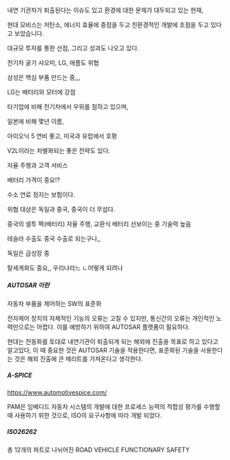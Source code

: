 내연 기관차가 퇴출된다는 이슈도 있고 환경에 대한 문제가 대두되고 있는 현재,

현대 모비스는 저탄소, 에너지 효율에 중점을 두고 친환경적인 개발에 초점을 두고 있다고 보았습니다.

대규모 투자를 통한 선점, 그리고 성과도 나오고 있다.

전기차 굴기 샤오미, LG, 애플도  위협

삼성은 핵심 부품 만드는 중,,,

LG는 배터리와 모터에 강점

타기업에 비해 전기차에서 우위를 점하고 있으며,

일본에 비해 몇년 이름,

아이오닉 5 연비 좋고, 미국과 유럽에서 호평 

V2L이라는 차별화되는 좋은 전략도 있다.

자율 주행과 고객 서비스

배터리 가격이 중요!?

수소 연료 정지는 보험이다.



위협 대상은 독일과 중국, 중국이 더 무섭다.

중국의 셀투 팩(배터리) 자율 주행, 교환식 배터리 선보이는 중 기술력 높음

테슬라 수출도 중국 수출로 되는구나,,

독일은 급성장 중



탈세계화도 중요,, 우리나라느 ㄴ어떻게 되려나

##### AUTOSAR 이란 

자동차 부품을 제어하는 SW의 표준화

전자제어 장치의 자체적인 기능의 오류는 고칠 수 있지만, 통신간의 오류는 개인적인 노력만으로는 어렵다. 이를 예방하기 위하여 AUTOSAR 플랫폼이 필요하다.

현대는 전동화를 토대로 내연기관이 퇴출되게 되는 해외에 진출을 목표로 하고 있다고 알고있다, 이 때 중요한 것은 AUTOSAR 기술을 적용한다면, 표준화된 기술을 사용한다는 것은 해외 진출에 큰 메리트를 가져온다고 생각한다.



##### A-SPICE

https://www.automotivespice.com/

PAM은 임베디드 자동차 시스템의 개발에 대한 프로세스 능력의 적합성 평가를 수행할 때 사용하기 위한 것으로, ISO의 요구사항에 따라 개발 되었다.



##### ISO26262 

총 12개의 파트로 나뉘어진 ROAD VEHICLE FUNCTIONARY SAFETY